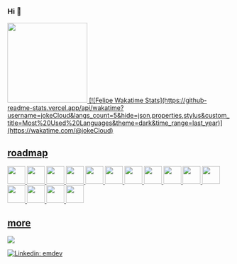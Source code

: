 ### Hi 👋

<div>
  <a href="https://github.com/jokeCloud">
  <img height="180em" src="https://github-readme-stats.vercel.app/api/top-langs/?username=jokeCloud&layout=compact&langs_count=7&theme=github_dark"/>
  [![Felipe Wakatime Stats](https://github-readme-stats.vercel.app/api/wakatime?username=jokeCloud&langs_count=5&hide=json,properties,stylus&custom_title=Most%20Used%20Languages&theme=dark&time_range=last_year)](https://wakatime.com/@jokeCloud)
</div>
  
## roadmap
<p align="left">
  <img src="https://cdn.jsdelivr.net/gh/devicons/devicon/icons/javascript/javascript-original.svg"  width="40" height="40"/>
  <img src="https://cdn.jsdelivr.net/gh/devicons/devicon/icons/nodejs/nodejs-original.svg"          width="40" height="40"/>
  <img src="https://cdn.jsdelivr.net/gh/devicons/devicon/icons/react/react-original.svg"            width="40" height="40"/>
  <img src="https://cdn.jsdelivr.net/gh/devicons/devicon/icons/python/python-original-wordmark.svg" width="40" height="40"/>
  <img src="https://cdn.jsdelivr.net/gh/devicons/devicon/icons/django/django-plain.svg"             width="40" height="40"/>
  <img src="https://cdn.jsdelivr.net/gh/devicons/devicon/icons/flask/flask-original.svg"            width="40" height="40"/>
  <img src="https://cdn.jsdelivr.net/gh/devicons/devicon/icons/html5/html5-original.svg"            width="40" height="40"/>
  <img src="https://cdn.jsdelivr.net/gh/devicons/devicon/icons/css3/css3-original.svg"              width="40" height="40"/>
  <img src="https://cdn.jsdelivr.net/gh/devicons/devicon/icons/bootstrap/bootstrap-original.svg"    width="40" height="40"/>
  <img src="https://cdn.jsdelivr.net/gh/devicons/devicon/icons/docker/docker-original.svg"          width="40" height="40"/>
  <img src="https://cdn.jsdelivr.net/gh/devicons/devicon/icons/mysql/mysql-original.svg"            width="40" height="40"/>
  <img src="https://cdn.jsdelivr.net/gh/devicons/devicon/icons/postgresql/postgresql-original.svg"  width="40" height="40"/>
  <img src="https://cdn.jsdelivr.net/gh/devicons/devicon/icons/linux/linux-original.svg"            width="40" height="40"/>
  <img src="https://cdn.jsdelivr.net/gh/devicons/devicon/icons/debian/debian-original.svg"          width="40" height="40"/>
  <img src="https://cdn.jsdelivr.net/gh/devicons/devicon/icons/ubuntu/ubuntu-plain.svg"             width="40" height="40"/>
</p>
  
  ## more
 
<div> 
  <a href="https://www.youtube.com/channel/UCVcVVbpjauEo6PQYEjdb5QQ" target="_blank"><img src="https://img.shields.io/badge/digitalfenix-323232?style=for-the-badge&logo=youtube&logoColor=black" target="_blank"></a>
</div>
  
[![Linkedin: emdev](https://img.shields.io/badge/-emdev-blue?style=flat-square&logo=Linkedin&logoColor=white&link=https://www.linkedin.com/in/emerson-medalha/)](https://www.linkedin.com/in/emerson-medalha/)  

